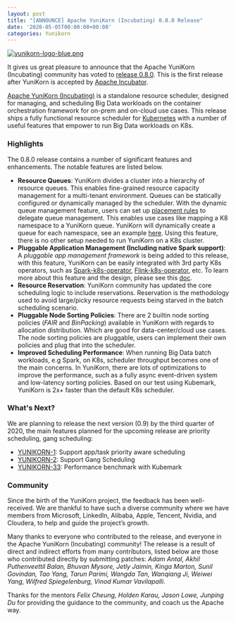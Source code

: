 ```yaml
---
layout: post
title: "[ANNOUNCE] Apache YuniKorn (Incubating) 0.8.0 Release"
date: '2020-05-05T00:00:00+00:00'
categories: Yunikorn
---
```

<a href="https://blogs.apache.org/Yunikorn/mediaresource/f523796b-dc9a-4829-8798-31b8c7a9c140"><img src="https://blogs.apache.org/Yunikorn/mediaresource/f523796b-dc9a-4829-8798-31b8c7a9c140?t=true" alt="yunikorn-logo-blue.png" aligh="right" /></a>

It gives us great pleasure to announce that the Apache YuniKorn (Incubating) community has voted to <a href="http://yunikorn.apache.org/community/download">release 0.8.0</a>. This is the first release after YuniKorn is accepted by <a href="https://incubator.apache.org/">Apache Incubator</a>.

<a href="http://yunikorn.apache.org/">Apache YuniKorn (Incubating)</a> is a standalone resource scheduler, designed for managing, and scheduling Big Data workloads on the container orchestration framework for on-prem and on-cloud use cases. This release ships a fully functional resource scheduler for <a href="https://kubernetes.io/">Kubernetes</a> with a number of useful features that empower to run Big Data workloads on K8s.

<h3>Highlights</h3>

The 0.8.0 release contains a number of significant features and enhancements. The notable features are listed below.

<ul>
  <li><b>Resource Queues</b>: YuniKorn divides a cluster into a hierarchy of resource queues. This enables fine-grained resource capacity management for a multi-tenant environment. Queues can be statically configured or dynamically managed by the scheduler. With the dynamic queue management feature, users can set up <a href="https://github.com/apache/incubator-yunikorn-core/blob/master/docs/placement_rules.md">placement rules</a> to delegate queue management. This enables use cases like mapping a K8 namespace to a YuniKorn queue. YuniKorn will dynamically create a queue for each namespace, see an example <a href="https://github.com/apache/incubator-yunikorn-core/blob/master/docs/placement_rules.md#tag-rule">here</a>. Using this feature, there is no other setup needed to run YuniKorn on a K8s cluster.</li>
  <li><b>Pluggable Application Management (Including native Spark support)</b>: A <i>pluggable app management framework</i> is being added to this release, with this feature, YuniKorn can be easily integrated with 3rd party K8s operators, such as <a href="https://github.com/GoogleCloudPlatform/spark-on-k8s-operator">Spark-k8s-operator</a>, <a href="https://github.com/GoogleCloudPlatform/flink-on-k8s-operator">Flink-k8s-operator</a>, etc. To learn more about this feature and the design, please see this <a href="https://github.com/apache/incubator-yunikorn-core/blob/master/docs/design/pluggable-app-management.md">doc</a>.</li>
  <li><b>Resource Reservation</b>: YuniKorn community has updated the core scheduling logic to include reservations. Reservation is the methodology used to avoid large/picky resource requests being starved in the batch scheduling scenario.</li>
  <li><b>Pluggable Node Sorting Policies</b>: There are 2 builtin node sorting policies (<i>FAIR</i> and <i>BinPacking</i>) available in YuniKorn with regards to allocation distribution. Which are good for data-center/cloud use cases. The node sorting policies are pluggable, users can implement their own policies and plug that into the scheduler.</li>
  <li><b>Improved Scheduling Performance</b>: When running Big Data batch workloads, e.g Spark, on K8s, scheduler throughput becomes one of the main concerns. In YuniKorn, there are lots of optimizations to improve the performance, such as a fully async event-driven system and low-latency sorting policies. Based on our test using Kubemark, YuniKorn is 2x+ faster than the default K8s scheduler. </li>
</ul>

<h3>What's Next?</h3>

We are planning to release the next version (0.9) by the third quarter of 2020, the main features planned for the upcoming release are priority scheduling, gang scheduling:
<ul>
  <li><a href="https://issues.apache.org/jira/browse/YUNIKORN-1">YUNIKORN-1</a>: Support app/task priority aware scheduling</li>
  <li><a href="https://issues.apache.org/jira/browse/YUNIKORN-2">YUNIKORN-2</a>: Support Gang Scheduling</li>
  <li><a href="https://issues.apache.org/jira/browse/YUNIKORN-33">YUNIKORN-33</a>: Performance benchmark with Kubemark</li>
</ul>

<h3>Community</h3>

Since the birth of the YuniKorn project, the feedback has been well-received. We are thankful to have such a diverse community where we have members from Microsoft, LinkedIn, Alibaba, Apple, Tencent, Nvidia, and Cloudera, to help and guide the project’s growth.

Many thanks to everyone who contributed to the release, and everyone in the Apache YuniKorn (Incubating) community! The release is a result of direct and indirect efforts from many contributors, listed below are those who contributed directly by submitting patches: <i>Adam Antal, Akhil Puthenveettil Balan, Bhuvan Mysore, Jetly Jaimin, Kinga Marton, Sunil Govindan, Tao Yang,  Tarun Parimi, Wangda Tan, Wanqiang Ji, Weiwei Yang, Wilfred Spiegelenburg, Vinod Kumar Vavilapalli</i>.

Thanks for the mentors <i>Felix Cheung, Holden Karau, Jason Lowe, Junping Du</i> for providing the guidance to the community, and coach us the Apache way.
